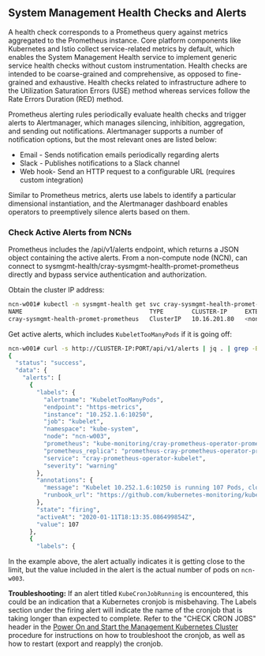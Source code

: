## System Management Health Checks and Alerts

A health check corresponds to a Prometheus query against metrics aggregated to the Prometheus instance. Core platform components like Kubernetes and Istio collect service-related metrics by default, which enables the System Management Health service to implement generic service health checks without custom instrumentation. Health checks are intended to be coarse-grained and comprehensive, as opposed to fine-grained and exhaustive. Health checks related to infrastructure adhere to the Utilization Saturation Errors \(USE\) method whereas services follow the Rate Errors Duration \(RED\) method.

Prometheus alerting rules periodically evaluate health checks and trigger alerts to Alertmanager, which manages silencing, inhibition, aggregation, and sending out notifications. Alertmanager supports a number of notification options, but the most relevant ones are listed below:

-   Email - Sends notification emails periodically regarding alerts
-   Slack - Publishes notifications to a Slack channel
-   Web hook- Send an HTTP request to a configurable URL \(requires custom integration\)

Similar to Prometheus metrics, alerts use labels to identify a particular dimensional instantiation, and the Alertmanager dashboard enables operators to preemptively silence alerts based on them.

### Check Active Alerts from NCNs

Prometheus includes the /api/v1/alerts endpoint, which returns a JSON object containing the active alerts. From a non-compute node \(NCN\), can connect to sysmgmt-health/cray-sysmgmt-health-promet-prometheus directly and bypass service authentication and authorization.

Obtain the cluster IP address:

```bash
ncn-w001# kubectl -n sysmgmt-health get svc cray-sysmgmt-health-promet-prometheus
NAME                                    TYPE        CLUSTER-IP     EXTERNAL-IP   PORT(S)    AGE
cray-sysmgmt-health-promet-prometheus   ClusterIP   10.16.201.80   <none>        9090/TCP   2d6h
```

Get active alerts, which includes `KubeletTooManyPods` if it is going off:

```bash
ncn-w001# curl -s http://CLUSTER-IP:PORT/api/v1/alerts | jq . | grep -B 10 -A 20 KubeletTooManyPods
{
  "status": "success",
  "data": {
    "alerts": [
      {
        "labels": {
          "alertname": "KubeletTooManyPods",
          "endpoint": "https-metrics",
          "instance": "10.252.1.6:10250",
          "job": "kubelet",
          "namespace": "kube-system",
          "node": "ncn-w003",
          "prometheus": "kube-monitoring/cray-prometheus-operator-prometheus",
          "prometheus_replica": "prometheus-cray-prometheus-operator-prometheus-0",
          "service": "cray-prometheus-operator-kubelet",
          "severity": "warning"
        },
        "annotations": {
          "message": "Kubelet 10.252.1.6:10250 is running 107 Pods, close to the limit of 110.",
          "runbook_url": "https://github.com/kubernetes-monitoring/kubernetes-mixin/tree/master/runbook.md#alert-name-kubelettoomanypods"
        },
        "state": "firing",
        "activeAt": "2020-01-11T18:13:35.086499854Z",
        "value": 107
      },
      {
        "labels": {
```

In the example above, the alert actually indicates it is getting close to the limit, but the value included in the alert is the actual number of pods on `ncn-w003`.

**Troubleshooting:** If an alert titled `KubeCronJobRunning` is encountered, this could be an indication that a Kubernetes cronjob is misbehaving. The Labels section under the firing alert will indicate the name of the cronjob that is taking longer than expected to complete. Refer to the "CHECK CRON JOBS" header in the [Power On and Start the Management Kubernetes Cluster](../power_management/Power_On_and_Start_the_Management_Kubernetes_Cluster.md) procedure for instructions on how to troubleshoot the cronjob, as well as how to restart \(export and reapply\) the cronjob.


